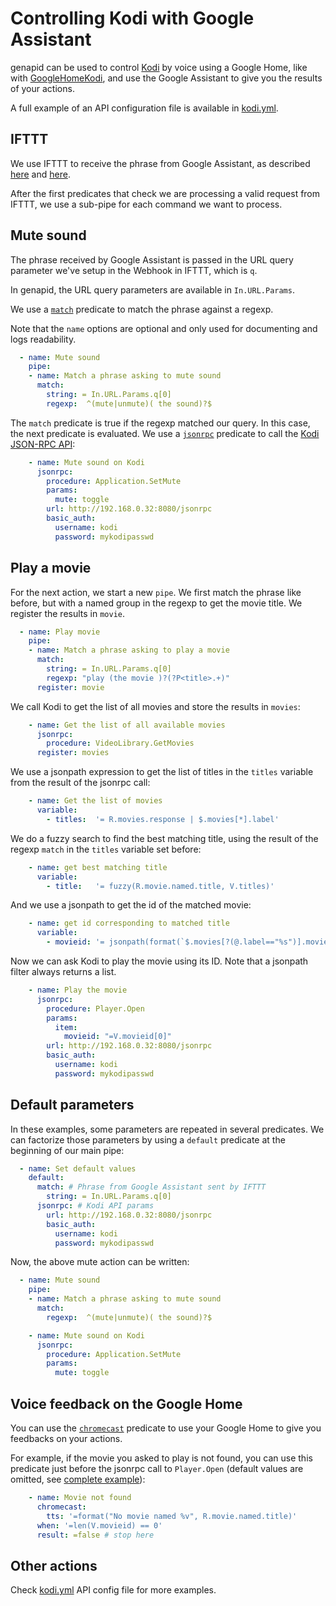 # Controlling Kodi with Google Assistant

genapid can be used to control [Kodi](https://kodi.tv/) by voice using
a Google Home, like with
[GoogleHomeKodi](https://github.com/OmerTu/GoogleHomeKodi#how-to-setup-and-update),
and use the Google Assistant to give you the results of your actions.

A full example of an API configuration file is available in
[kodi.yml](kodi.yml).

## IFTTT

We use IFTTT to receive the phrase from Google Assistant, as described
[here](../../doc/google-assistant.md) and [here](../../doc/ifttt.md).

After the first predicates that check we are processing a valid
request from IFTTT, we use a sub-pipe for each command we want to
process.

## Mute sound

The phrase received by Google Assistant is passed in the URL query
parameter we've setup in the Webhook in IFTTT, which is `q`.

In genapid, the URL query parameters are available in `In.URL.Params`.

We use a [`match`](../../predicates/match/) predicate to match the
phrase against a regexp.

Note that the `name` options are optional and only used for
documenting and logs readability.

``` yaml
  - name: Mute sound
    pipe:
    - name: Match a phrase asking to mute sound
      match:
        string: = In.URL.Params.q[0]
        regexp:  ^(mute|unmute)( the sound)?$
```


The `match` predicate is true if the regexp matched our query. In this
case, the next predicate is evaluated. We use a
[`jsonrpc`](../../predicates/jsonrpc/) predicate to call the [Kodi
JSON-RPC API](https://kodi.wiki/view/JSON-RPC_API):

``` yaml
    - name: Mute sound on Kodi
      jsonrpc:
        procedure: Application.SetMute
        params:
          mute: toggle
        url: http://192.168.0.32:8080/jsonrpc
        basic_auth:
          username: kodi
          password: mykodipasswd
```

## Play a movie

For the next action, we start a new `pipe`. We first match the phrase
like before, but with a named group in the regexp to get the movie
title. We register the results in `movie`.

``` yaml
  - name: Play movie
    pipe:
    - name: Match a phrase asking to play a movie
      match:
        string: = In.URL.Params.q[0]
        regexp: "play (the movie )?(?P<title>.+)"
      register: movie
```

We call Kodi to get the list of all movies and store the results in `movies`:

``` yaml
    - name: Get the list of all available movies
      jsonrpc:
        procedure: VideoLibrary.GetMovies
      register: movies
```

We use a jsonpath expression to get the list of titles in the `titles`
variable from the result of the jsonrpc call:

``` yaml
    - name: Get the list of movies
      variable:
        - titles:  '= R.movies.response | $.movies[*].label'
```

We do a fuzzy search to find the best matching title, using the result
of the regexp `match` in the `titles` variable set before:

``` yaml
    - name: get best matching title
      variable:
        - title:   '= fuzzy(R.movie.named.title, V.titles)'
```

And we use a jsonpath to get the id of the matched movie:

``` yaml
    - name: get id corresponding to matched title
      variable:
        - movieid: '= jsonpath(format(`$.movies[?(@.label=="%s")].movieid`, V.title), R.movies.response)'
```

Now we can ask Kodi to play the movie using its ID. Note that a
jsonpath filter always returns a list.

``` yaml
    - name: Play the movie
      jsonrpc:
        procedure: Player.Open
        params:
          item:
            movieid: "=V.movieid[0]"
        url: http://192.168.0.32:8080/jsonrpc
        basic_auth:
          username: kodi
          password: mykodipasswd
```

## Default parameters

In these examples, some parameters are repeated in several
predicates. We can factorize those parameters by using a `default`
predicate at the beginning of our main pipe:

``` yaml
  - name: Set default values
    default:
      match: # Phrase from Google Assistant sent by IFTTT
        string: = In.URL.Params.q[0]
      jsonrpc: # Kodi API params
        url: http://192.168.0.32:8080/jsonrpc
        basic_auth:
          username: kodi
          password: mykodipasswd
```

Now, the above mute action can be written:
``` yaml
  - name: Mute sound
    pipe:
    - name: Match a phrase asking to mute sound
      match:
        regexp:  ^(mute|unmute)( the sound)?$

    - name: Mute sound on Kodi
      jsonrpc:
        procedure: Application.SetMute
        params:
          mute: toggle
```

## Voice feedback on the Google Home

You can use the [`chromecast`](../../predicates/chromecast/) predicate
to use your Google Home to give you feedbacks on your actions.

For example, if the movie you asked to play is not found, you can use
this predicate just before the jsonrpc call to `Player.Open` (default
values are omitted, see [complete example](kodi.yml)):

``` yaml
    - name: Movie not found
      chromecast:
        tts: '=format("No movie named %v", R.movie.named.title)'
      when: '=len(V.movieid) == 0'
      result: =false # stop here
```

## Other actions

Check [kodi.yml](kodi.yml) API config file for more examples.
